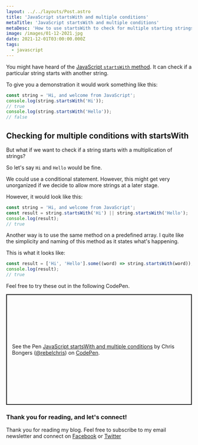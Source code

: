 ```yaml
---
layout: ../../layouts/Post.astro
title: 'JavaScript startsWith and multiple conditions'
metaTitle: 'JavaScript startsWith and multiple conditions'
metaDesc: 'How to use startsWith to check for multiple starting strings in JavaScript'
image: /images/01-12-2021.jpg
date: 2021-12-01T03:00:00.000Z
tags:
  - javascript
---
```


You might have heard of the [JavaScript `startsWith` method](https://daily-dev-tips.com/posts/vanilla-javascript-string-startswith/). It can check if a particular string starts with another string.

To give you a demonstration it would work something like this:

```js
const string = 'Hi, and welcome from JavaScript';
console.log(string.startsWith('Hi'));
// true
console.log(string.startsWith('Hello'));
// false
```

## Checking for multiple conditions with startsWith

But what if we want to check if a string starts with a multiplication of strings?

So let's say `Hi` and `Hello` would be fine.

We could use a conditional statement. However, this might get very unorganized if we decide to allow more strings at a later stage.

However, it would look like this:

```js
const string = 'Hi, and welcome from JavaScript';
const result = string.startsWith('Hi') || string.startsWith('Hello');
console.log(result);
// true
```

Another way is to use the same method on a predefined array. I quite like the simplicity and naming of this method as it states what's happening.

This is what it looks like:

```js
const result = ['Hi', 'Hello'].some((word) => string.startsWith(word));
console.log(result);
// true
```

Feel free to try these out in the following CodePen.

<p class="codepen" data-height="300" data-default-tab="html,result" data-slug-hash="wvqOQde" data-user="rebelchris" style="height: 300px; box-sizing: border-box; display: flex; align-items: center; justify-content: center; border: 2px solid; margin: 1em 0; padding: 1em;">
  <span>See the Pen <a href="https://codepen.io/rebelchris/pen/wvqOQde">
  JavaScript startsWith and multiple conditions</a> by Chris Bongers (<a href="https://codepen.io/rebelchris">@rebelchris</a>)
  on <a href="https://codepen.io">CodePen</a>.</span>
</p>
<script async src="https://cpwebassets.codepen.io/assets/embed/ei.js"></script>

### Thank you for reading, and let's connect!

Thank you for reading my blog. Feel free to subscribe to my email newsletter and connect on [Facebook](https://www.facebook.com/DailyDevTipsBlog) or [Twitter](https://twitter.com/DailyDevTips1)
